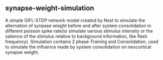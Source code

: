 ## synapse-weight-simulation

A simple GIFL-STDP network model created by Nest to simulate the alternation of synpase wieght before and after system consolidation in different poisson spike rate(to simulate various stimulus intensity or the salience of the stimulus relative to background information, like flash frequency). Simulation contains 2 phase-Training and Consolidation, used to simulate the influence made by system consolidation on neocortical synapse weight.
